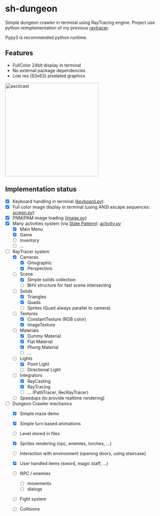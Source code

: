 # sh-dungeon

Simple dungeon crawler in terminal using RayTracing engine. 
Project use python reimplementation of my previous [raytracer](https://github.com/pkubiak/raytracer). 

Pypy3 is recommended python runtime.

## Features ##
- FullColor 24bit display in terminal
- No external package dependencies
- Low res (63x63) pixelated graphics

<a href="https://asciinema.org/a/298860" class="float:right">
<img src="https://asciinema.org/a/298860.png" width="300" alt="asciicast">
</a>


## Implementation status ##
- [x] Keyboard handling in terminal ([keyboard.py](https://github.com/pkubiak/sh-dungeon/blob/master/engine/keyboard.py))
- [x] Full color image display in terminal (using ANSI escape sequences: [screen.py](https://github.com/pkubiak/sh-dungeon/blob/master/engine/screen.py))
- [x] PNM/PAM image loading ([image.py](https://github.com/pkubiak/sh-dungeon/blob/master/engine/rt/image.py))
- [x] Many activities system (via [State Pattern](http://gameprogrammingpatterns.com/state.html)): [activity.py](https://github.com/pkubiak/sh-dungeon/blob/master/engine/activity.py)
  - [x] Main Menu
  - [x] Game
  - [ ] Inventory 
  - [ ] ...
- [ ] RayTracer system
  - [x] Cameras
    - [x] Ortographic
    - [x] Perspectivic
  - [ ] Scene
    - [x] Simple solids collection
    - [ ] BHV structure for fast scene intersecting
  - [ ] Solids
    - [x] Triangles
    - [x] Quads
    - [ ] Sprites (Quad always parallel to camera)
  - [ ] Textures
    - [x] ConstantTexture (RGB color)
    - [x] ImageTexture
  - [ ] Materials
    - [x] Dummy Material
    - [x] Flat Material
    - [x] Phong Material
    - [ ] ...
  - [ ] Lights
    - [x] Point Light
    - [ ] Directional Light
  - [ ] Integrators
    - [x] RayCasting
    - [x] RayTracing
    - [ ] ... (PathTracer, RecRayTracer)
  - [ ] Speedups (to provide realtime rendering)
  
- [ ] Dungeon Crawler mechanics
  - [x] Simple maze demo
  - [x] Simple turn based animations
  - [ ] Level stored in files

  - [x] Sprites rendering (npc, enemies, torches, ...)
  - [ ] Interaction with environment (opening doors, using staircase)
  - [x] User handled items (sword, magic staff, ...)
  - [ ] NPC / enemies
    - [ ] movements
    - [ ] dialogs
  - [ ] Fight system
  - [ ] Collisions
  
